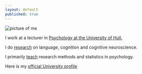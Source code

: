 ```yaml
---
layout: default
published: true
---
```


![picture of me](https://en.gravatar.com/userimage/110328564/0050dfa0b65c742713eddd5751bf005d.jpg?size=200)

I work at a lecturer in [Psychology at the University of Hull.](http://www2.hull.ac.uk/science/psychology.aspx)

I do [research](research) on language, cognition and cognitive neuroscience. 

I primarily [teach](/teaching/) research methods and statistics in psychology.

Here is my [official University profile](http://www2.hull.ac.uk/science/psychology/ourstaff/academics/shanelindsay.aspx)

